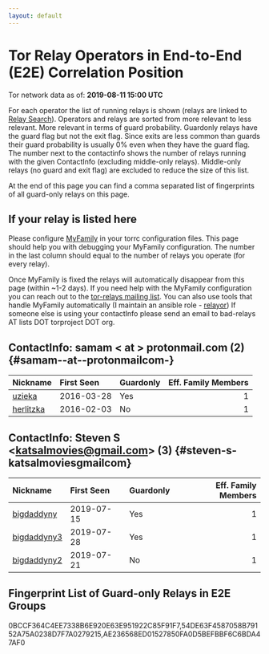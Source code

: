 ```yaml
---
layout: default
---
```



# Tor Relay Operators in End-to-End (E2E) Correlation Position

Tor network data as of: **2019-08-11 15:00 UTC**

For each operator the list of running relays is shown (relays are linked to [Relay Search](https://metrics.torproject.org/rs.html)).
Operators and relays are sorted from more relevant to less relevant. More relevant in terms of guard probability.
Guardonly relays have the guard flag but not the exit flag.
Since exits are less common than guards their guard probability is usually 0% even when they have the guard flag.
The number next to the contactinfo shows the number of relays running with the given ContactInfo (excluding middle-only relays).
Middle-only relays (no guard and exit flag) are excluded to reduce the size of this list.

At the end of this page you can find a comma separated list of fingerprints of all guard-only relays on this page.

## If your relay is listed here
Please configure [MyFamily](https://www.torproject.org/docs/tor-manual.html.en#MyFamily) in your torrc configuration files.
This page should help you with debugging your MyFamily configuration. The number in the last column should equal to the number of
relays you operate (for every relay).

Once MyFamily is fixed the relays will automatically disappear from this page (within ~1-2 days).
If you need help with the MyFamily configuration you can reach out to the
[tor-relays mailing list](https://lists.torproject.org/cgi-bin/mailman/listinfo/tor-relays).
You can also use tools that handle MyFamily automatically (I maintain an ansible role - 
[relayor](https://medium.com/@nusenu/deploying-tor-relays-with-ansible-6612593fa34d))
If someone else is using your contactInfo please send an email to bad-relays AT lists DOT torproject DOT org.


## ContactInfo: samam &lt; at &gt; protonmail.com (2) {#samam--at--protonmailcom-}

| Nickname                                                                                             | First Seen   | Guardonly   |   Eff. Family Members |
|:-----------------------------------------------------------------------------------------------------|:-------------|:------------|----------------------:|
| [uzieka](https://metrics.torproject.org/rs.html#details/54DE63F4587058B79152A75A0238D7F7A0279215)    | 2016-03-28   | Yes         |                     1 |
| [herlitzka](https://metrics.torproject.org/rs.html#details/A9F5135AE18C7E25C7C79117CD8C7619BFEB85ED) | 2016-02-03   | No          |                     1 |

## ContactInfo: Steven S &lt;katsalmovies@gmail.com&gt; (3) {#steven-s-katsalmoviesgmailcom}

| Nickname                                                                                               | First Seen   | Guardonly   |   Eff. Family Members |
|:-------------------------------------------------------------------------------------------------------|:-------------|:------------|----------------------:|
| [bigdaddyny](https://metrics.torproject.org/rs.html#details/0BCCF364C4EE7338B6E920E63E951922C85F91F7)  | 2019-07-15   | Yes         |                     1 |
| [bigdaddyny3](https://metrics.torproject.org/rs.html#details/AE236568ED01527850FA0D5BEFBBF6C6BDA47AF0) | 2019-07-28   | Yes         |                     1 |
| [bigdaddyny2](https://metrics.torproject.org/rs.html#details/25AA19700404E2B482B60B9F52AED83E3E73B5FC) | 2019-07-21   | No          |                     1 |


## Fingerprint List of Guard-only Relays in E2E Groups

0BCCF364C4EE7338B6E920E63E951922C85F91F7,54DE63F4587058B79152A75A0238D7F7A0279215,AE236568ED01527850FA0D5BEFBBF6C6BDA47AF0